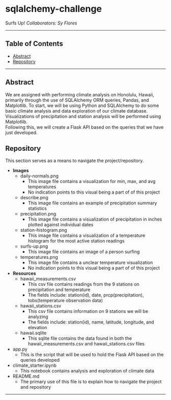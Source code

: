 # sqlalchemy-challenge
Surfs Up!
*Collaborators: Sy Flores*

---
## **Table of Contents**
- [Abstract](#abstract)
- [Repository](#repository)

---

## Abstract
We are assigned with performing climate analysis on Honolulu, Hawaii, primarily through the use of SQLAlchemy ORM queries, Pandas, and Matplotlib. To start, we will be using Python and SQLAlchemy to do some basic climate analysis and data exploration of our climate database. Visualizations of precipitation and station analysis will be performed using Matplotlib.  
Following this, we will create a Flask API based on the queries that we have just developed.

## Repository
This section serves as a means to navigate the project/repository.

- **Images**
    - daily-normals.png
        - This image file contains a visualization for min, max, and avg temperatures
        - No indication points to this visual being a part of of this project
    - describe.png
        - This image file contains an example of precipitation summary statistics
    - precipitation.png
        - This image file contains a visualization of precipitation in inches plotted against individual dates
    - station-histogram.png
        - This image file contains a visualization of a temperature histogram for the most active station readings
    - surfs-up.png
        - This image file contains an image of a person surfing
    - temperatures.png
        - This image file contains a unclear temperature visualization
        - No indication points to this visual being a part of of this project
- **Resources**
    - hawaii_measurements.csv
        - This csv file contains readings from the 9 stations on precipitation and temperature
        - The fields include: station(id), date, prcp(precipitation), tobs(temperature observation data)
    - hawaii_stations.csv
        - This csv file contains information on 9 stations we will be analyzing
        - The fields include: station(id), name, latitude, longitude, and elevation
    - hawaii.sqlite
        - This sqlite file contains the data found in both the hawaii_measurements.csv and hawaii_stations.csv files
- app.py
    - This is the script that will be used to hold the Flask API based on the queries developed
- climate_starter.ipynb
    - This notebook contains analysis and exploration of climate data
- README.md
    - The primary use of this file is to explain how to navigate the project and repository

---